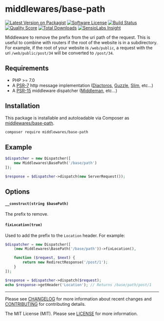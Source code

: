 # middlewares/base-path

[![Latest Version on Packagist][ico-version]][link-packagist]
[![Software License][ico-license]](LICENSE)
[![Build Status][ico-travis]][link-travis]
[![Quality Score][ico-scrutinizer]][link-scrutinizer]
[![Total Downloads][ico-downloads]][link-downloads]
[![SensioLabs Insight][ico-sensiolabs]][link-sensiolabs]

Middleware to remove the prefix from the uri path of the request. This is useful to combine with routers if the root of the website is in a subdirectory. For example, if the root of your website is `/web/public`, a request with the uri `/web/public/post/34` will be converted to `/post/34`.

## Requirements

* PHP >= 7.0
* A [PSR-7](https://packagist.org/providers/psr/http-message-implementation) http message implementation ([Diactoros](https://github.com/zendframework/zend-diactoros), [Guzzle](https://github.com/guzzle/psr7), [Slim](https://github.com/slimphp/Slim), etc...)
* A [PSR-15](https://github.com/http-interop/http-middleware) middleware dispatcher ([Middleman](https://github.com/mindplay-dk/middleman), etc...)

## Installation

This package is installable and autoloadable via Composer as [middlewares/base-path](https://packagist.org/packages/middlewares/base-path).

```sh
composer require middlewares/base-path
```

## Example

```php
$dispatcher = new Dispatcher([
	new Middlewares\BasePath('/base/path')
]);

$response = $dispatcher->dispatch(new ServerRequest());
```

## Options

#### `__construct(string $basePath)`

The prefix to remove.

#### `fixLocation(true)`

Used to add the prefix to the `Location` header. For example:

```php
$dispatcher = new Dispatcher([
    (new Middlewares\BasePath('/base/path'))->fixLocation(),

    function ($request, $next) {
        return new RedirectResponse('/post/1');
    }
]);

$response = $dispatcher->dispatch($request);
echo $response->getHeader('Location'); // Returns /base/path/post/1
```

---

Please see [CHANGELOG](CHANGELOG.md) for more information about recent changes and [CONTRIBUTING](CONTRIBUTING.md) for contributing details.

The MIT License (MIT). Please see [LICENSE](LICENSE) for more information.

[ico-version]: https://img.shields.io/packagist/v/middlewares/base-path.svg?style=flat-square
[ico-license]: https://img.shields.io/badge/license-MIT-brightgreen.svg?style=flat-square
[ico-travis]: https://img.shields.io/travis/middlewares/base-path/master.svg?style=flat-square
[ico-scrutinizer]: https://img.shields.io/scrutinizer/g/middlewares/base-path.svg?style=flat-square
[ico-downloads]: https://img.shields.io/packagist/dt/middlewares/base-path.svg?style=flat-square
[ico-sensiolabs]: https://img.shields.io/sensiolabs/i/9b31bebd-c76f-422f-9e6f-1785aa4e4386.svg?style=flat-square

[link-packagist]: https://packagist.org/packages/middlewares/base-path
[link-travis]: https://travis-ci.org/middlewares/base-path
[link-scrutinizer]: https://scrutinizer-ci.com/g/middlewares/base-path
[link-downloads]: https://packagist.org/packages/middlewares/base-path
[link-sensiolabs]: https://insight.sensiolabs.com/projects/9b31bebd-c76f-422f-9e6f-1785aa4e4386
